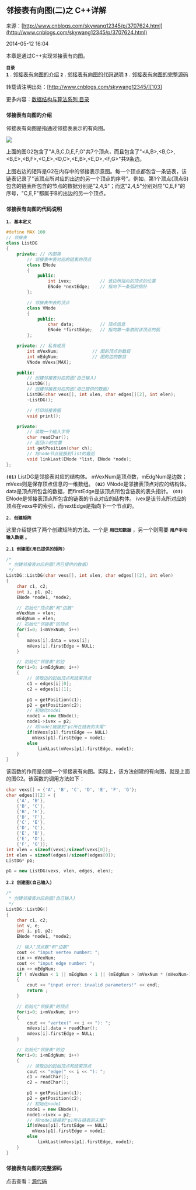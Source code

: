 ## 邻接表有向图(二)之 C++详解

来源：[http://www.cnblogs.com/skywang12345/p/3707624.html](http://www.cnblogs.com/skywang12345/p/3707624.html)

2014-05-12 16:04


本章是通过C++实现邻接表有向图。

 **`目录`**  
 **`1`** . [邻接表有向图的介绍][100] 
 **`2`** . [邻接表有向图的代码说明][101] 
 **`3`** . [邻接表有向图的完整源码][102]

转载请注明出处：[http://www.cnblogs.com/skywang12345/][103]

更多内容：[数据结构与算法系列 目录][104]



 

<a name="anchor1"></a>

### **`邻接表有向图的介绍 `** 

邻接表有向图是指通过邻接表表示的有向图。

![][0]

上面的图G2包含了"A,B,C,D,E,F,G"共7个顶点，而且包含了"<A,B>,<B,C>,<B,E>,<B,F>,<C,E>,<D,C>,<E,B>,<E,D>,<F,G>"共9条边。

上图右边的矩阵是G2在内存中的邻接表示意图。每一个顶点都包含一条链表，该链表记录了"该顶点所对应的出边的另一个顶点的序号"。例如，第1个顶点(顶点B)包含的链表所包含的节点的数据分别是"2,4,5"；而这"2,4,5"分别对应"C,E,F"的序号，"C,E,F"都属于B的出边的另一个顶点。

<a name="anchor2"></a>

### **`邻接表有向图的代码说明 `** 

 **`1. 基本定义 `** 



```cpp
#define MAX 100
// 邻接表
class ListDG
{
    private: // 内部类
        // 邻接表中表对应的链表的顶点
        class ENode
        {
            public:
                int ivex;           // 该边所指向的顶点的位置
                ENode *nextEdge;    // 指向下一条弧的指针
        };

        // 邻接表中表的顶点
        class VNode
        {
            public:
                char data;          // 顶点信息
                ENode *firstEdge;   // 指向第一条依附该顶点的弧
        };

    private: // 私有成员
        int mVexNum;             // 图的顶点的数目
        int mEdgNum;             // 图的边的数目
        VNode mVexs[MAX];

    public:
        // 创建邻接表对应的图(自己输入)
        ListDG();
        // 创建邻接表对应的图(用已提供的数据)
        ListDG(char vexs[], int vlen, char edges[][2], int elen);
        ~ListDG();

        // 打印邻接表图
        void print();

    private:
        // 读取一个输入字符
        char readChar();
        // 返回ch的位置
        int getPosition(char ch);
        // 将node节点链接到list的最后
        void linkLast(ENode *list, ENode *node);
};

```



 **`(01)`**  ListDG是邻接表对应的结构体。 mVexNum是顶点数，mEdgNum是边数；mVexs则是保存顶点信息的一维数组。 
 **`(02)`**  VNode是邻接表顶点对应的结构体。 data是顶点所包含的数据，而firstEdge是该顶点所包含链表的表头指针。 
 **`(03)`**  ENode是邻接表顶点所包含的链表的节点对应的结构体。 ivex是该节点所对应的顶点在vexs中的索引，而nextEdge是指向下一个节点的。

 **`2. 创建矩阵 `** 

这里介绍提供了两个创建矩阵的方法。一个是 **`用已知数据`** ，另一个则需要 **`用户手动输入数据`** 。

 **`2.1 创建图(用已提供的矩阵) `** 



```cpp
/*
 * 创建邻接表对应的图(用已提供的数据)
 */
ListDG::ListDG(char vexs[], int vlen, char edges[][2], int elen)
{
    char c1, c2;
    int i, p1, p2;
    ENode *node1, *node2;

    // 初始化"顶点数"和"边数"
    mVexNum = vlen;
    mEdgNum = elen;
    // 初始化"邻接表"的顶点
    for(i=0; i<mVexNum; i++)
    {
        mVexs[i].data = vexs[i];
        mVexs[i].firstEdge = NULL;
    }

    // 初始化"邻接表"的边
    for(i=0; i<mEdgNum; i++)
    {
        // 读取边的起始顶点和结束顶点
        c1 = edges[i][0];
        c2 = edges[i][1];

        p1 = getPosition(c1);
        p2 = getPosition(c2);
        // 初始化node1
        node1 = new ENode();
        node1->ivex = p2;
        // 将node1链接到"p1所在链表的末尾"
        if(mVexs[p1].firstEdge == NULL)
          mVexs[p1].firstEdge = node1;
        else
            linkLast(mVexs[p1].firstEdge, node1);
    }
}

```



该函数的作用是创建一个邻接表有向图。实际上，该方法创建的有向图，就是上面的图G2。该函数的调用方法如下：



```cpp
char vexs[] = {'A', 'B', 'C', 'D', 'E', 'F', 'G'};
char edges[][2] = {
    {'A', 'B'}, 
    {'B', 'C'}, 
    {'B', 'E'}, 
    {'B', 'F'}, 
    {'C', 'E'}, 
    {'D', 'C'}, 
    {'E', 'B'}, 
    {'E', 'D'}, 
    {'F', 'G'}}; 
int vlen = sizeof(vexs)/sizeof(vexs[0]);
int elen = sizeof(edges)/sizeof(edges[0]);
ListDG* pG;

pG = new ListDG(vexs, vlen, edges, elen);

```



 **`2.2 创建图(自己输入) `** 



```cpp
/*
 * 创建邻接表对应的图(自己输入)
 */
ListDG::ListDG()
{
    char c1, c2;
    int v, e;
    int i, p1, p2;
    ENode *node1, *node2;

    // 输入"顶点数"和"边数"
    cout << "input vertex number: ";
    cin >> mVexNum;
    cout << "input edge number: ";
    cin >> mEdgNum;
    if ( mVexNum < 1 || mEdgNum < 1 || (mEdgNum > (mVexNum * (mVexNum-1))))
    {
        cout << "input error: invalid parameters!" << endl;
        return ;
    }

    // 初始化"邻接表"的顶点
    for(i=0; i<mVexNum; i++)
    {
        cout << "vertex(" << i << "): ";
        mVexs[i].data = readChar();
        mVexs[i].firstEdge = NULL;
    }

    // 初始化"邻接表"的边
    for(i=0; i<mEdgNum; i++)
    {
        // 读取边的起始顶点和结束顶点
        cout << "edge(" << i << "): ";
        c1 = readChar();
        c2 = readChar();

        p1 = getPosition(c1);
        p2 = getPosition(c2);
        // 初始化node1
        node1 = new ENode();
        node1->ivex = p2;
        // 将node1链接到"p1所在链表的末尾"
        if(mVexs[p1].firstEdge == NULL)
          mVexs[p1].firstEdge = node1;
        else
            linkLast(mVexs[p1].firstEdge, node1);
    }
}

```



<a name="anchor3"></a>

### **`邻接表有向图的完整源码 `** 

点击查看：[源代码][105]

[0]: ../img/08.jpg
[100]: #anchor1
[101]: #anchor2
[102]: #anchor3
[103]: http://www.cnblogs.com/skywang12345/
[104]: http://www.cnblogs.com/skywang12345/p/3603935.html
[105]: https://github.com/wangkuiwu/datastructs_and_algorithm/blob/master/source/graph/basic/dg/cplus/ListDG.cpp